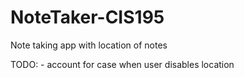 NoteTaker-CIS195
================

Note taking app with location of notes


TODO:
	- account for case when user disables location
